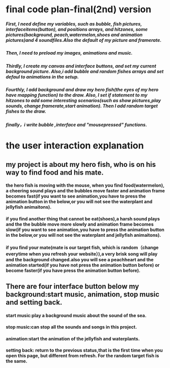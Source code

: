 
# final code plan-final(2nd) version


##### First, I need define my variables, such as bubble, fish pictures, interfaceitems(button), and positions arrays, and hitzones, some pictures(background, peach,watermelon,shoes and animation pictures)and 4 soundfiles.Also the default of my picture and framerate.

##### Then, I need to preload my images, animations and music.

##### Thirdly, I create my canvas and interface buttons, and set my current background picture. Also,i add bubble and random fishes arrays and set defaul to animations in the setup.

##### Fourthly, I add background and draw my hero fish(the eyes of my hero have mapping function) to the draw. Also, I set if statement to my hitzones to add some interesting scenarios(such as show pictures,play sounds, change framerate,start animation). Then I add random target fishes to the draw.
##### finally，i write bubble ,interface and "mousepressed" functions.

# the user interaction explanation
## my project is about my hero fish, who is on his way to find food and his mate.
#### the hero fish is moving with the mouse, when you find food(watermelon), a cheering sound plays and the bubbles move faster and animation frame becomes fast(if you want to see animation,you have to press the animation button in the below,or you will not see the waterplant and jellyfish animaitons).
#### if you find another thing that cannot be eat(shoes),a harsh sound plays and the the bubble move more slowly and animation frame becomes slow(if you want to see animation,you have to press the animation button in the below,or you will not see the waterplant and jellyfish animaitons).
#### if you find your mate(mate is our target fish, which is random（change everytime when you refresh your website）),a very brisk song will play and the background changed.also you will see a peachheart and the animation started(if you have not press the animation button before) or become faster(if you have press the animation button before).

## There are four interface button below my background:start music, animation, stop music and setting back.
#### start music:play a background music about the sound of the sea.
#### stop music:can stop all the sounds and songs in  this project.
####  animation:start the animation of the jellyfish and waterplants.
#### setting back: return to the previous status,that is the first time when you open this page, but different from refresh. For the random target fish is the same.